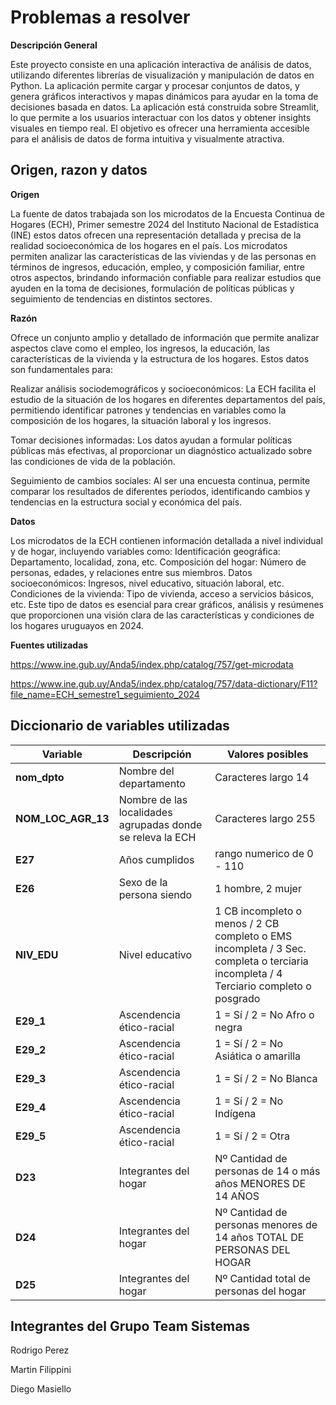 # Problemas a resolver


**Descripción General**

Este proyecto consiste en una aplicación interactiva de análisis de datos, utilizando diferentes librerías de visualización y manipulación de datos en Python. La aplicación permite cargar y procesar conjuntos de datos, y genera gráficos interactivos y mapas dinámicos para ayudar en la toma de decisiones basada en datos.
La aplicación está construida sobre Streamlit, lo que permite a los usuarios interactuar con los datos y obtener insights visuales en tiempo real.
El objetivo es ofrecer una herramienta accesible para el análisis de datos de forma intuitiva y visualmente atractiva.

## Origen, razon y datos
**Origen**

La fuente de datos trabajada son los microdatos de la Encuesta Continua de Hogares (ECH), Primer semestre 2024 del Instituto Nacional de Estadística (INE) estos datos ofrecen una representación detallada y precisa de la realidad socioeconómica de los hogares en el país. Los microdatos permiten analizar las características de las viviendas y de las personas en términos de ingresos, educación, empleo, y composición familiar, entre otros aspectos, brindando información confiable para realizar estudios que ayuden en la toma de decisiones, formulación de políticas públicas y seguimiento de tendencias en distintos sectores.

**Razón**

Ofrece un conjunto amplio y detallado de información que permite analizar aspectos clave como el empleo, los ingresos, la educación, las características de la vivienda y la estructura de los hogares. Estos datos son fundamentales para:

Realizar análisis sociodemográficos y socioeconómicos: La ECH facilita el estudio de la situación de los hogares en diferentes departamentos del país, permitiendo identificar patrones y tendencias en variables como la composición de los hogares, la situación laboral y los ingresos.

Tomar decisiones informadas: Los datos ayudan a formular políticas públicas más efectivas, al proporcionar un diagnóstico actualizado sobre las condiciones de vida de la población.

Seguimiento de cambios sociales: Al ser una encuesta continua, permite comparar los resultados de diferentes períodos, identificando cambios y tendencias en la estructura social y económica del país.

**Datos** 

Los microdatos de la ECH contienen información detallada a nivel individual y de hogar, incluyendo variables como:
Identificación geográfica: Departamento, localidad, zona, etc.
Composición del hogar: Número de personas, edades, y relaciones entre sus miembros.
Datos socioeconómicos: Ingresos, nivel educativo, situación laboral, etc.
Condiciones de la vivienda: Tipo de vivienda, acceso a servicios básicos, etc.
Este tipo de datos es esencial para crear gráficos, análisis y resúmenes que proporcionen una visión clara de las características y condiciones de los hogares uruguayos en 2024.

**Fuentes utilizadas**

https://www.ine.gub.uy/Anda5/index.php/catalog/757/get-microdata

https://www.ine.gub.uy/Anda5/index.php/catalog/757/data-dictionary/F11?file_name=ECH_semestre1_seguimiento_2024


## Diccionario de variables utilizadas

|    Variable   |  Descripción  | Valores posibles |
| ------------- | ------------- | ------------- |
| **nom_dpto**  | Nombre del departamento  |Caracteres largo 14|
|**NOM_LOC_AGR_13**  |Nombre de las localidades agrupadas donde se releva la ECH|Caracteres largo 255|
|**E27**|Años cumplidos|rango numerico de 0 - 110|
|**E26**|Sexo de la persona siendo|1 hombre, 2 mujer|
|**NIV_EDU**| Nivel educativo|1 CB incompleto o menos / 2 CB completo o EMS incompleta / 3 Sec. completa o terciaria incompleta / 4 Terciario completo o posgrado   |
|**E29_1**|Ascendencia ético-racial|1 = Sí / 2 = No Afro o negra|
|**E29_2**|Ascendencia ético-racial|1 = Sí / 2 = No Asiática o amarilla|
|**E29_3**|Ascendencia ético-racial|1 = Sí / 2 = No Blanca|
|**E29_4**|Ascendencia ético-racial|1 = Sí / 2 = No Indígena|
|**E29_5**|Ascendencia ético-racial|1 = Sí / 2 = Otra|
|**D23**|Integrantes del hogar|Nº Cantidad de personas de 14 o más años MENORES DE 14 AÑOS|
|**D24**|Integrantes del hogar|Nº Cantidad de personas menores de 14 años TOTAL DE PERSONAS DEL HOGAR|
|**D25**|Integrantes del hogar|Nº Cantidad total de personas del hogar| 

## Integrantes del Grupo Team Sistemas

Rodrigo Perez

Martin Filippini

Diego Masiello



